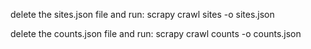 delete the sites.json file and run:
scrapy crawl sites -o sites.json

delete the counts.json file and run:
scrapy crawl counts -o counts.json